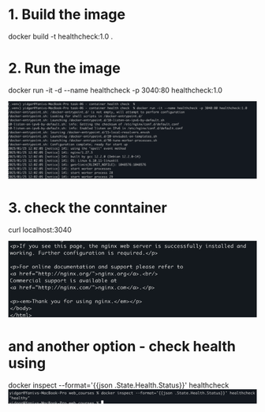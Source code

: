 # 1. Build the image
docker build -t healthcheck:1.0 .

# 2. Run the image 
docker run -it -d --name healthcheck -p 3040:80 healthcheck:1.0

![img_1.png](img_1.png) 

# 3. check the conntainer 
curl localhost:3040

![img.png](img.png)

# and another option - check health using 
 docker inspect --format='{{json .State.Health.Status}}' healthcheck
![img_2.png](img_2.png)